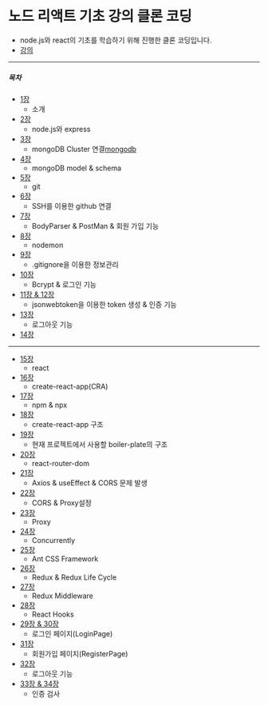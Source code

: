 # 노드 리액트 기초 강의 클론 코딩
- node.js와 react의 기초를 학습하기 위해 진행한 클론 코딩입니다.
- [강의](https://www.youtube.com/watch?v=fgoMqmNKE18&list=PL9a7QRYt5fqkZC9jc7jntD1WuAogjo_9T&index=1)
***

##### 목차
- [1장](https://github.com/lIIlllIl/boiler-plate-ko/blob/master/summary/lesson_1.md) 
    - 소개
- [2장](https://github.com/lIIlllIl/boiler-plate-ko/blob/master/summary/lesson_2.md)
    - node.js와 express 
- [3장](https://github.com/lIIlllIl/boiler-plate-ko/blob/master/summary/lesson_3.md)
    - mongoDB Cluster 연결[mongodb](https://www.mongodb.com/)
- [4장](https://github.com/lIIlllIl/boiler-plate-ko/blob/master/summary/lesson_4.md)
    - mongoDB model & schema 
- [5장](https://github.com/lIIlllIl/boiler-plate-ko/blob/master/summary/lesson_5.md)
    - git 
- [6장](https://github.com/lIIlllIl/boiler-plate-ko/blob/master/summary/lesson_6.md)
    - SSH를 이용한 github 연결 
- [7장](https://github.com/lIIlllIl/boiler-plate-ko/blob/master/summary/lesson_7.md)
    - BodyParser & PostMan & 회원 가입 기능 
- [8장](https://github.com/lIIlllIl/boiler-plate-ko/blob/master/summary/lesson_8.md)
     - nodemon 
- [9장](https://github.com/lIIlllIl/boiler-plate-ko/blob/master/summary/lesson_9.md)
    - .gitignore을 이용한 정보관리 
- [10장](https://github.com/lIIlllIl/boiler-plate-ko/blob/master/summary/lesson_10.md)
    - Bcrypt & 로그인 기능 
- [11장 & 12장](https://github.com/lIIlllIl/boiler-plate-ko/blob/master/summary/lesson_11&12.md)
    - jsonwebtoken을 이용한 token 생성 & 인증 기능 
- [13장](https://github.com/lIIlllIl/boiler-plate-ko/blob/master/summary/lesson_13.md)
    - 로그아웃 기능 
- [14장](https://github.com/lIIlllIl/boiler-plate-ko/blob/master/summary/lesson_14.md)
***
- [15장](https://github.com/lIIlllIl/boiler-plate-ko/blob/master/summary/lesson_15.md)
    - react 
- [16장](https://github.com/lIIlllIl/boiler-plate-ko/blob/master/summary/lesson_16.md)
    - create-react-app(CRA) 
- [17장](https://github.com/lIIlllIl/boiler-plate-ko/blob/master/summary/lesson_17.md)
    - npm & npx 
- [18장](https://github.com/lIIlllIl/boiler-plate-ko/blob/master/summary/lesson_18.md)
    - create-react-app 구조 
- [19장](https://github.com/lIIlllIl/boiler-plate-ko/blob/master/summary/lesson_19.md)
    - 현재 프로젝트에서 사용할 boiler-plate의 구조 
- [20장](https://github.com/lIIlllIl/boiler-plate-ko/blob/master/summary/lesson_20.md)
    - react-router-dom 
- [21장](https://github.com/lIIlllIl/boiler-plate-ko/blob/master/summary/lesson_21.md)
    - Axios & useEffect & CORS 문제 발생
- [22장](https://github.com/lIIlllIl/boiler-plate-ko/blob/master/summary/lesson_22.md)
    - CORS & Proxy설정
- [23장](https://github.com/lIIlllIl/boiler-plate-ko/blob/master/summary/lesson_23.md)
    - Proxy 
- [24장](https://github.com/lIIlllIl/boiler-plate-ko/blob/master/summary/lesson_24.md)
    - Concurrently 
- [25장](https://github.com/lIIlllIl/boiler-plate-ko/blob/master/summary/lesson_25.md)
    - Ant CSS Framework 
- [26장](https://github.com/lIIlllIl/boiler-plate-ko/blob/master/summary/lesson_26.md)
    - Redux & Redux Life Cycle 
- [27장](https://github.com/lIIlllIl/boiler-plate-ko/blob/master/summary/lesson_27.md)
    - Redux Middleware 
- [28장](https://github.com/lIIlllIl/boiler-plate-ko/blob/master/summary/lesson_28.md)
    - React Hooks 
- [29장 & 30장](https://github.com/lIIlllIl/boiler-plate-ko/blob/master/summary/lesson_29&30.md)
    - 로그인 페이지(LoginPage) 
- [31장](https://github.com/lIIlllIl/boiler-plate-ko/blob/master/summary/lesson_31.md)
    - 회원가입 페이지(RegisterPage)
- [32장](https://github.com/lIIlllIl/boiler-plate-ko/blob/master/summary/lesson_32.md)
    - 로그아웃 기능 
- [33장 & 34장](https://github.com/lIIlllIl/boiler-plate-ko/blob/master/summary/lesson_33&34.md)
    - 인증 검사